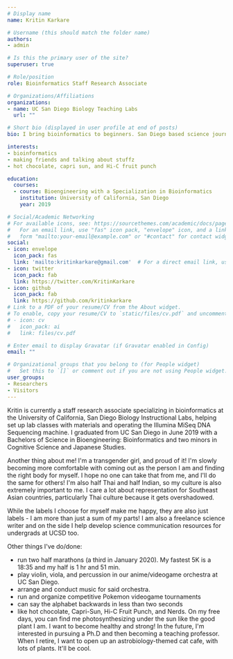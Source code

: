 ```yaml
---
# Display name
name: Kritin Karkare

# Username (this should match the folder name)
authors:
- admin

# Is this the primary user of the site?
superuser: true

# Role/position
role: Bioinformatics Staff Research Associate

# Organizations/Affiliations
organizations:
- name: UC San Diego Biology Teaching Labs
  url: ""

# Short bio (displayed in user profile at end of posts)
bio: I bring bioinformatics to beginners. San Diego based science journalist. Perky, hot chocolate loving, trans Thai+Indian American girl :) Likes Pokemon, Science communication and asking too many questions, not necessarily in that order. She/her/hers. 

interests:
- bioinformatics
- making friends and talking about stuffz
- hot chocolate, capri sun, and Hi-C fruit punch

education:
  courses:
  - course: Bioengineering with a Specialization in Bioinformatics
    institution: University of California, San Diego
    year: 2019

# Social/Academic Networking
# For available icons, see: https://sourcethemes.com/academic/docs/page-builder/#icons
#   For an email link, use "fas" icon pack, "envelope" icon, and a link in the
#   form "mailto:your-email@example.com" or "#contact" for contact widget.
social:
- icon: envelope
  icon_pack: fas
  link: 'mailto:kritinkarkare@gmail.com'  # For a direct email link, use "mailto:test@example.org".
- icon: twitter
  icon_pack: fab
  link: https://twitter.com/KritinKarkare
- icon: github
  icon_pack: fab
  link: https://github.com/kritinkarkare
# Link to a PDF of your resume/CV from the About widget.
# To enable, copy your resume/CV to `static/files/cv.pdf` and uncomment the lines below.
# - icon: cv
#   icon_pack: ai
#   link: files/cv.pdf

# Enter email to display Gravatar (if Gravatar enabled in Config)
email: ""

# Organizational groups that you belong to (for People widget)
#   Set this to `[]` or comment out if you are not using People widget.
user_groups:
- Researchers
- Visitors
---
```


Kritin is currently a staff research associate specializing in bioinformatics at the University of California, San Diego Biology Instructional Labs, helping set up lab classes with materials and operating the Illumina MiSeq DNA Sequencing machine. I graduated from UC San Diego in June 2019 with a Bachelors of Science in Bioengineering: Bioinformatics and two minors in Cognitive Science and Japanese Studies.

Another thing about me! I'm a transgender girl, and proud of it! I'm slowly becoming more comfortable with coming out as the person I am and finding the right body for myself. I hope no one can take that from me, and I'll do the same for others! I'm also half Thai and half Indian, so my culture is also extremely important to me. I care a lot about representation for Southeast Asian countries, particularly Thai culture because it gets overshadowed.  

While the labels I choose for myself make me happy, they are also just labels - I am more than just a sum of my parts! I am also a freelance science writer and on the side I help develop science communication resources for undergrads at UCSD too. 

Other things I've do/done:
 - run two half marathons (a third in January 2020). My fastest 5K is a 18:35 and my half is 1 hr and 51 min. 
 - play violin, viola, and percussion in our anime/videogame orchestra at UC San Diego. 
 - arrange and conduct music for said orchestra. 
 - run and organize competitive Pokemon videogame tournaments
 - can say the alphabet backwards in less than two seconds
 - like hot chocolate, Capri-Sun, Hi-C Fruit Punch, and Nerds. 
 On my free days, you can find me photosynthesizing under the sun like the good plant I am. I want to become healthy and strong!
In the future, I'm interested in pursuing a Ph.D and then becoming a teaching professor. When I retire, I want to open up an astrobiology-themed cat cafe, with lots of plants. It'll be cool. 
